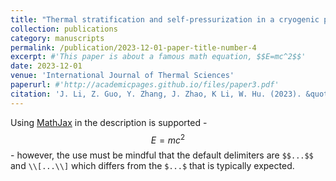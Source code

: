 ```yaml
---
title: "Thermal stratification and self-pressurization in a cryogenic propellant storage tank considering capillary effect in low-gravity"
collection: publications
category: manuscripts
permalink: /publication/2023-12-01-paper-title-number-4
excerpt: #'This paper is about a famous math equation, $$E=mc^2$$'
date: 2023-12-01
venue: 'International Journal of Thermal Sciences'
paperurl: #'http://academicpages.github.io/files/paper3.pdf'
citation: 'J. Li, Z. Guo, Y. Zhang, J. Zhao, K Li, W. Hu. (2023). &quot;Thermal stratification and self-pressurization in a cryogenic propellant storage tank considering capillary effect in low-gravity.&quot; <i>International Journal of Thermal Sciences</i>. 194 (2023) 108597.'
---
```



Using [MathJax](https://www.mathjax.org/) in the description is supported - $$E=mc^2$$ - however, the use must be mindful that the default delimiters are `$$...$$` and `\\[...\\]` which differs from the `$...$` that is typically expected.
